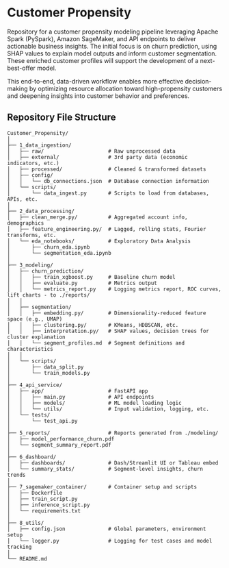 # Customer Propensity

Repository for a customer propensity modeling pipeline leveraging Apache Spark (PySpark), Amazon SageMaker, and API endpoints to deliver actionable business insights.
The initial focus is on churn prediction, using SHAP values to explain model outputs and inform customer segmentation. These enriched customer profiles will support the development of a next-best-offer model.

This end-to-end, data-driven workflow enables more effective decision-making by optimizing resource allocation toward high-propensity customers and deepening insights into customer behavior and preferences.

## Repository File Structure
```
Customer_Propensity/
│
├── 1_data_ingestion/
│   ├── raw/                     # Raw unprocessed data
│   ├── external/                # 3rd party data (economic indicators, etc.)
│   ├── processed/               # Cleaned & transformed datasets
│   ├── config/
│   │   └── db_connections.json  # Database connection information
│   └── scripts/
│       └── data_ingest.py       # Scripts to load from databases, APIs, etc.
│
├── 2_data_processing/
│   ├── clean_merge.py/          # Aggregated account info, demographics
│   ├── feature_engineering.py/  # Lagged, rolling stats, Fourier transforms, etc.
│   └── eda_notebooks/           # Exploratory Data Analysis
│       ├── churn_eda.ipynb
│       └── segmentation_eda.ipynb
│
├── 3_modeling/
│   ├── churn_prediction/
│   │   ├── train_xgboost.py     # Baseline churn model
│   │   ├── evaluate.py          # Metrics output
│   │   └── metrics_report.py    # Logging metrics report, ROC curves, lift charts - to ./reports/
│   │
│   ├── segmentation/
│   │   ├── embedding.py/        # Dimensionality-reduced feature space (e.g., UMAP)
│   │   ├── clustering.py/       # KMeans, HDBSCAN, etc.
│   │   ├── interpretation.py/   # SHAP values, decision trees for cluster explanation
│   │   └── segment_profiles.md  # Segment definitions and characteristics
│   │
│   └── scripts/
│       ├── data_split.py
│       └── train_models.py
│
├── 4_api_service/
│   ├── app/                     # FastAPI app
│   │   ├── main.py              # API endpoints
│   │   ├── models/              # ML model loading logic
│   │   └── utils/               # Input validation, logging, etc.
│   └── tests/
│       └── test_api.py
│
├── 5_reports/                   # Reports generated from ./modeling/
│   ├── model_performance_churn.pdf
│   └── segment_summary_report.pdf
│
├── 6_dashboard/
│   ├── dashboards/              # Dash/Streamlit UI or Tableau embed
│   └── summary_stats/           # Segment-level insights, churn trends
│
├── 7_sagemaker_container/       # Container setup and scripts
│   ├── Dockerfile
│   ├── train_script.py
│   ├── inference_script.py
│   └── requirements.txt
│
├── 8_utils/
│   ├── config.json              # Global parameters, environment setup
│   └── logger.py                # Logging for test cases and model tracking
│
└── README.md
```